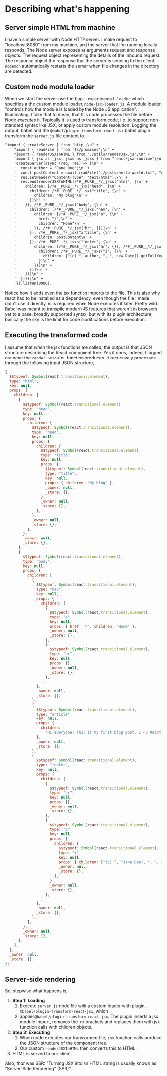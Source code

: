 # Describing what's happening

## Server simple HTML from machine

I have a simple server with Node HTTP server. I make request to "localhost:8080" from my machine, and the server that I'm running locally responds. The Node server exposes as arguments request and response objects. The request object representing the details of the inbound request. The response object the response that the server is sending to the client. `nodemon` automatically restarts the server when file changes in the directory are detected.

## Custom node module loader

When we start the server use the flag `--experimental-loader` which specifies a
the custom module loader, `node-jsx-loader.js`. A module loader, "controls how the module is loaded by the Node JS application". Illuminating. I take that to mean, that this code processes the file before Node _executes_ it. Typically it is used to transform code, i.e. to support non-standard syntax like JSX, or apply custom module resolution. Logging the output, babel and the `@babel/plugin-transform-react-jsx` babel plugin transform the `server.js` file content to,

```txt
"import { createServer } from 'http';\n" +
    "import { readFile } from 'fs/promises';\n" +
    "import { renderJSXToHTML } from './utils/renderJsx.js';\n" +
    'import { jsx as _jsx, jsxs as _jsxs } from "react/jsx-runtime";\n' +
    'createServer(async (req, res) => {\n' +
    '  const author = "Jane Doe";\n' +
    '  const postContent = await readFile("./posts/hello-world.txt", "utf8");\n' +
    '  res.setHeader("Content-Type", "text/html");\n' +
    '  res.end(renderJSXToHTML(/*#__PURE__*/_jsxs("html", {\n' +
    '    children: [/*#__PURE__*/_jsx("head", {\n' +
    '      children: /*#__PURE__*/_jsx("title", {\n' +
    '        children: "My blog"\n' +
    '      })\n' +
    '    }), /*#__PURE__*/_jsxs("body", {\n' +
    '      children: [/*#__PURE__*/_jsxs("nav", {\n' +
    '        children: [/*#__PURE__*/_jsx("a", {\n' +
    '          href: "/",\n' +
    '          children: "Home"\n' +
    '        }), /*#__PURE__*/_jsx("hr", {})]\n' +
    '      }), /*#__PURE__*/_jsx("article", {\n' +
    '        children: postContent\n' +
    '      }), /*#__PURE__*/_jsxs("footer", {\n' +
    '        children: [/*#__PURE__*/_jsx("hr", {}), /*#__PURE__*/_jsx("p", {\n' +
    '          children: /*#__PURE__*/_jsxs("i", {\n' +
    '            children: ["(c) ", author, ", ", new Date().getFullYear()]\n' +
    '          })\n' +
    '        })]\n' +
    '      })]\n' +
    '    })]\n' +
    '  })));\n' +
    '}).listen(8080);'
```

Notice how it adds even the jsx function imports to the file. This is also why react had to be installed as a dependency, even though the file I made didn't use it directly, is is required when Node executes it later. Pretty wild. Babel was meant to transpile modern JS features that weren't in browsers yet to a base, broadly supported syntax, but with its plugin architecture, basically the sky is the limit for code modifications before execution.

## Executing the transformed code

I assume that _when_ the jsx functions are called, the output is that JSON structure describing the React component tree. Yes it does, indeed. I logged out what the `renderJSXToHTML` function produces. It recursively processes through the following input JSON structure,

```js
{
  $$typeof: Symbol(react.transitional.element),
  type: "html",
  key: null,
  props: {
    children: [
      {
        $$typeof: Symbol(react.transitional.element),
        type: "head",
        key: null,
        props: {
          children: {
            $$typeof: Symbol(react.transitional.element),
            type: "head",
            key: null,
            props: {
              children: {
                $$typeof: Symbol(react.transitional.element),
                type: "title",
                key: null,
                props: {
                  $$typeof: Symbol(react.transitional.element),
                  type: "title",
                  key: null,
                  props: { children: "My blog" },
                  _owner: null,
                  _store: {},
                },
                _owner: null,
                _store: {},
              },
            },
            _owner: null,
            _store: {},
          },
        },
        _owner: null,
        _store: {},
      },
      {
        $$typeof: Symbol(react.transitional.element),
        type: "body",
        key: null,
        props: {
          children: [
            {
              $$typeof: Symbol(react.transitional.element),
              type: "nav",
              key: null,
              props: {
                children: [
                  {
                    $$typeof: Symbol(react.transitional.element),
                    type: "a",
                    key: null,
                    props: { href: "/", children: "Home" },
                    _owner: null,
                    _store: {},
                  },
                  {
                    $$typeof: Symbol(react.transitional.element),
                    type: "hr",
                    key: null,
                    props: {},
                    _owner: null,
                    _store: {},
                  },
                ],
              },
              _owner: null,
              _store: {},
            },
            {
              $$typeof: Symbol(react.transitional.element),
              type: "article",
              key: null,
              props: {
                children:
                  "Hi everyone! This is my first blog post. I <3 React!",
              },
              _owner: null,
              _store: {},
            },
            {
              $$typeof: Symbol(react.transitional.element),
              type: "footer",
              key: null,
              props: {
                children: [
                  {
                    $$typeof: Symbol(react.transitional.element),
                    type: "hr",
                    key: null,
                    props: {},
                    _owner: null,
                    _store: {},
                  },
                  {
                    $$typeof: Symbol(react.transitional.element),
                    type: "p",
                    key: null,
                    props: {
                      children: {
                        $$typeof: Symbol(react.transitional.element),
                        type: "i",
                        key: null,
                        props: { children: ["(c) ", "Jane Doe", ", ", 2025] },
                        _owner: null,
                        _store: {},
                      },
                    },
                    _owner: null,
                    _store: {},
                  },
                ],
              },
              _owner: null,
              _store: {},
            },
          ],
        },
        _owner: null,
        _store: {},
      },
    ],
  },
  _owner: null,
  _store: {},
};
```

## Server-side rendering

So, stepwise what happens is,

1. **Step 1: Loading**
    1. Execute `server.js` node file with a custom loader with plugin, `@babel/plugin-transform-react-jsx`, which
    2. applies`@babel/plugin-transform-react-jsx`. The plugin inserts a jsx module import, removes the <> brackets and replaces them with jsx function calls with children objects.
2. **Step 3: Executing**
    1. When node executes our transformed file, `jsx` function calls produce the JSON structure of the component tree.
    2. Our custom `renderJSXToHTML` then converts this to HTML.
3. HTML is served to our client.

Also, _that_ was SSR: "Turning JSX into an HTML string is usually known as "Server-Side Rendering" (SSR)".
